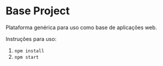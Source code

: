 # Base Project

Plataforma genérica para uso como base de aplicações web.

Instruções para uso:
1. `npm install`
2. `npm start`
